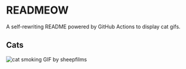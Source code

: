# READMEOW

A self-rewriting README powered by GitHub Actions to display cat gifs.

## Cats

![cat smoking GIF by sheepfilms](https://media1.giphy.com/media/l0ExdMHUDKteztyfe/200.gif?cid=9acd02da7gngef0wow9kvvo7edm4zmudf77tehlrkavveqm5&ep=v1_gifs_search&rid=200.gif&ct=g)
